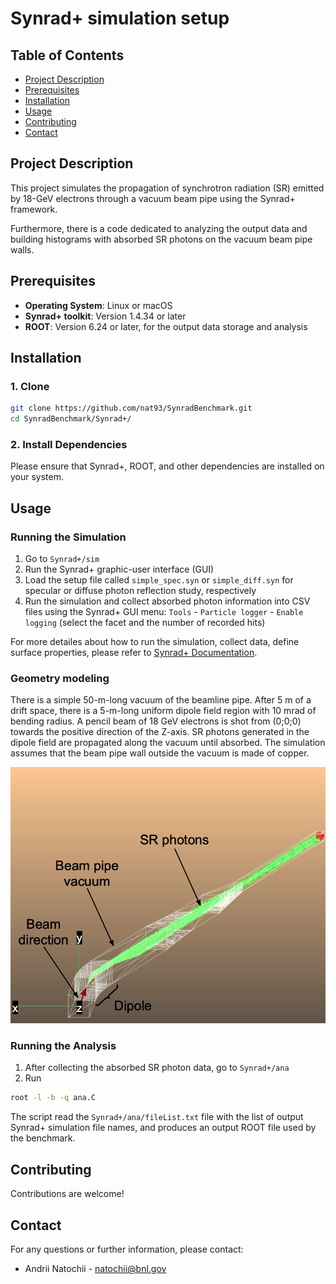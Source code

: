 # Synrad+ simulation setup

## Table of Contents
- [Project Description](#project-description)
- [Prerequisites](#prerequisites)
- [Installation](#installation)
- [Usage](#usage)
- [Contributing](#contributing)
- [Contact](#contact)

## Project Description
This project simulates the propagation of synchrotron radiation (SR) emitted by 18-GeV electrons through a vacuum beam pipe using the Synrad+ framework.

Furthermore, there is a code dedicated to analyzing the output data and building histograms with absorbed SR photons on the vacuum beam pipe walls.

## Prerequisites
- **Operating System**: Linux or macOS
- **Synrad+ toolkit**: Version 1.4.34 or later
- **ROOT**: Version 6.24 or later, for the output data storage and analysis 

## Installation

### 1. Clone 
```bash
git clone https://github.com/nat93/SynradBenchmark.git
cd SynradBenchmark/Synrad+/
```

### 2. Install Dependencies
Please ensure that Synrad+, ROOT, and other dependencies are installed on your system.

## Usage

### Running the Simulation
1. Go to `Synrad+/sim`
2. Run the Synrad+ graphic-user interface (GUI)
3. Load the setup file called `simple_spec.syn` or `simple_diff.syn` for specular or diffuse photon reflection study, respectively
4. Run the simulation and collect absorbed photon information into CSV files using the Synrad+ GUI menu: `Tools` - `Particle logger` - `Enable logging` (select the facet and the number of recorded hits)

For more detailes about how to run the simulation, collect data, define surface properties, please refer to [Synrad+ Documentation](https://molflow.web.cern.ch/node/110).

### Geometry modeling

There is a simple 50-m-long vacuum of the beamline pipe. After 5 m of a drift space, there is a 5-m-long uniform dipole field region with 10 mrad of bending radius. A pencil beam of 18 GeV electrons is shot from (0;0;0) towards the positive direction of the Z-axis. SR photons generated in the dipole field are propagated along the vacuum until absorbed. The simulation assumes that the beam pipe wall outside the vacuum is made of copper.

![Alt text](pic.png)

### Running the Analysis
1. After collecting the absorbed SR photon data, go to `Synrad+/ana`
2. Run
```bash
root -l -b -q ana.C   
```
The script read the `Synrad+/ana/fileList.txt` file with the list of output Synrad+ simulation file names, and produces an output ROOT file used by the benchmark.

## Contributing

Contributions are welcome!

## Contact

For any questions or further information, please contact:

- Andrii Natochii - <natochii@bnl.gov>
